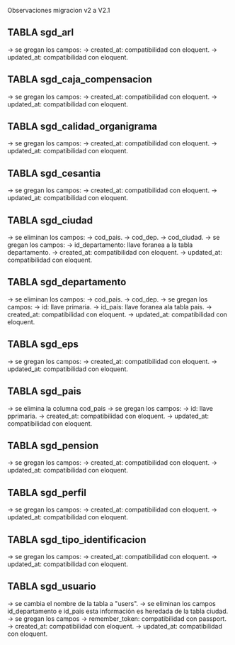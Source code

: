 Observaciones migracion v2 a V2.1

## TABLA sgd_arl

-> se gregan los campos:
-> created_at: compatibilidad con eloquent.
-> updated_at: compatibilidad con eloquent.

## TABLA sgd_caja_compensacion

-> se gregan los campos:
-> created_at: compatibilidad con eloquent.
-> updated_at: compatibilidad con eloquent.

## TABLA sgd_calidad_organigrama

-> se gregan los campos:
-> created_at: compatibilidad con eloquent.
-> updated_at: compatibilidad con eloquent.

## TABLA sgd_cesantia

-> se gregan los campos:
-> created_at: compatibilidad con eloquent.
-> updated_at: compatibilidad con eloquent.

## TABLA sgd_ciudad

-> se eliminan los campos:
-> cod_pais.
-> cod_dep.
-> cod_ciudad.
-> se gregan los campos:
-> id_departamento: llave foranea a la tabla departamento.
-> created_at: compatibilidad con eloquent.
-> updated_at: compatibilidad con eloquent.

## TABLA sgd_departamento

-> se eliminan los campos:
-> cod_pais.
-> cod_dep.
-> se gregan los campos:
-> id: llave primaria.
-> id_pais: llave foranea ala tabla pais.
-> created_at: compatibilidad con eloquent.
-> updated_at: compatibilidad con eloquent.

## TABLA sgd_eps

-> se gregan los campos:
-> created_at: compatibilidad con eloquent.
-> updated_at: compatibilidad con eloquent.

## TABLA sgd_pais

-> se elimina la columna cod_pais
-> se gregan los campos:
-> id: llave pprimaria.
-> created_at: compatibilidad con eloquent.
-> updated_at: compatibilidad con eloquent.

## TABLA sgd_pension

-> se gregan los campos:
-> created_at: compatibilidad con eloquent.
-> updated_at: compatibilidad con eloquent.

## TABLA sgd_perfil

-> se gregan los campos:
-> created_at: compatibilidad con eloquent.
-> updated_at: compatibilidad con eloquent.

## TABLA sgd_tipo_identificacion

-> se gregan los campos:
-> created_at: compatibilidad con eloquent.
-> updated_at: compatibilidad con eloquent.

## TABLA sgd_usuario

-> se cambia el nombre de la tabla a "users".
-> se eliminan los campos id_departamento e id_pais esta información es heredada de la tabla ciudad.
-> se gregan los campos
-> remember_token: compatibilidad con passport.
-> created_at: compatibilidad con eloquent.
-> updated_at: compatibilidad con eloquent.
